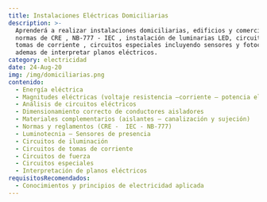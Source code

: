 ```yaml
---
title: Instalaciones Eléctricas Domiciliarias
description: >-
  Aprenderá a realizar instalaciones domiciliarias, edificios y comerciales bajo
  normas de CRE , NB-777 - IEC , instalación de luminarias LED, circuitos de
  tomas de corriente , circuitos especiales incluyendo sensores y fotocelulas,
  ademas de interpretar planos eléctricos.
category: electricidad
date: 24-Aug-20
img: /img/domiciliarias.png
contenido:
  - Energía eléctrica
  - Magnitudes eléctricas (voltaje resistencia –corriente – potencia eléctrica)
  - Análisis de circuitos eléctricos
  - Dimensionamiento correcto de conductores aisladores
  - Materiales complementarios (aislantes – canalización y sujeción)
  - Normas y reglamentos (CRE -  IEC - NB-777)
  - Luminotecnia – Sensores de presencia
  - Circuitos de iluminación
  - Circuitos de tomas de corriente
  - Circuitos de fuerza
  - Circuitos especiales
  - Interpretación de planos eléctricos
requisitosRecomendados:
  - Conocimientos y principios de electricidad aplicada
---
```


